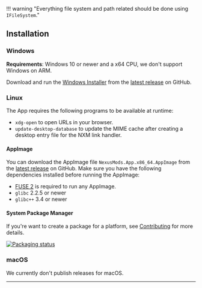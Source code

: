!!! warning "Everything file system and path related should be done using `IFileSystem`."

## Installation

### Windows

**Requirements**: Windows 10 or newer and a x64 CPU, we don't support Windows on ARM.

Download and run the [Windows Installer] from the [latest release] on GitHub.

### Linux

The App requires the following programs to be available at runtime:

- `xdg-open` to open URLs in your browser.
- `update-desktop-database` to update the MIME cache after creating a desktop entry file for the NXM link handler.

#### AppImage

You can download the AppImage file `NexusMods.App.x86_64.AppImage` from the [latest release] on GitHub. Make sure you have the following dependencies installed before running the AppImage:

- [FUSE 2](https://github.com/AppImage/AppImageKit/wiki/FUSE) is required to run any AppImage.
- `glibc` 2.2.5 or newer
- `glibc++` 3.4 or newer

#### System Package Manager

If you're want to create a package for a platform, see [Contributing](./Contributing.md#for-package-maintainers) for more details.

[![Packaging status](https://repology.org/badge/vertical-allrepos/nexusmods-app.svg)](https://repology.org/project/nexusmods-app/versions)

### macOS

We currently don't publish releases for macOS.

---

[Windows Installer]: https://github.com/Nexus-Mods/NexusMods.App/releases/latest/download/NexusMods.App.x64.exe
[latest release]: https://github.com/Nexus-Mods/NexusMods.App/releases/latest
